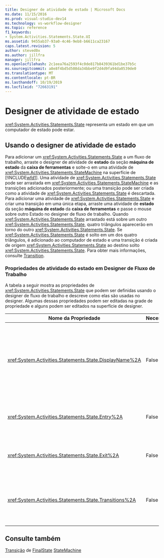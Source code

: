 ```yaml
---
title: Designer de atividade de estado | Microsoft Docs
ms.date: 11/15/2016
ms.prod: visual-studio-dev14
ms.technology: vs-workflow-designer
ms.topic: reference
f1_keywords:
- System.Activities.Statements.State.UI
ms.assetid: 9455ab37-93a0-4c46-9eb8-b6611ca23167
caps.latest.revision: 5
author: steved0x
ms.author: jillfra
manager: jillfra
ms.openlocfilehash: 2c1eea76a2593f4c0de817b8439361bd1be37b5c
ms.sourcegitcommit: a8e8f4bd5d508da34bbe9f2d4d9fa94da0539de0
ms.translationtype: MT
ms.contentlocale: pt-BR
ms.lasthandoff: 10/19/2019
ms.locfileid: "72663191"
---
```

# <a name="state-activity-designer"></a>Designer de atividade de estado
<xref:System.Activities.Statements.State> representa um estado em que um computador de estado pode estar.

## <a name="using-the-state-activity-designer"></a>Usando o designer de atividade de estado
 Para adicionar um <xref:System.Activities.Statements.State> a um fluxo de trabalho, arraste o designer de atividade de **estado** da seção **máquina de estado** da **caixa de ferramentas** e solte-o em uma atividade de <xref:System.Activities.Statements.StateMachine> na superfície de [!INCLUDE[wfd1](../includes/wfd1-md.md)]. Uma atividade de <xref:System.Activities.Statements.State> pode ser arrastada em <xref:System.Activities.Statements.StateMachine> e as transições adicionados posteriormente; ou uma transição pode ser criada como a atividade de <xref:System.Activities.Statements.State> é descartada. Para adicionar uma atividade de <xref:System.Activities.Statements.State> e criar uma transição em uma única etapa, arraste uma atividade de **estado** da seção **máquina de estado** da **caixa de ferramentas** e passe o mouse sobre outro Estado no designer de fluxo de trabalho. Quando <xref:System.Activities.Statements.State> arrastado está sobre um outro <xref:System.Activities.Statements.State>, quatro triângulos aparecerão em torno do outro <xref:System.Activities.Statements.State>. Se <xref:System.Activities.Statements.State> é solto em um dos quatro triângulos, é adicionado ao computador de estado e uma transição é criada de origem <xref:System.Activities.Statements.State> ao destino solto <xref:System.Activities.Statements.State>. Para obter mais informações, consulte [Transition](../workflow-designer/transition-activity-designer.md).

### <a name="state-activity-properties-in-the-workflow-designer"></a>Propriedades de atividade do estado em Designer de Fluxo de Trabalho
 A tabela a seguir mostra as propriedades de <xref:System.Activities.Statements.State> que podem ser definidas usando o designer de fluxo de trabalho e descreve como elas são usadas no designer. Algumas dessas propriedades podem ser editadas na grade de propriedade e alguns podem ser editados na superfície de designer.

|Nome da Propriedade|Necessária|Uso|
|-------------------|--------------|-----------|
|<xref:System.Activities.Statements.State.DisplayName%2A>|False|Especifica o nome amigável do designer de atividade de <xref:System.Activities.Statements.State> no cabeçalho. O valor padrão é **State**. O valor pode ser editado na grade de propriedade ou diretamente no cabeçalho do designer de atividade. <xref:System.Activities.Statements.State.DisplayName%2A> é usado em navegação de rastreamento que é exibida na parte superior do designer de fluxo de trabalho.<br /><br /> Embora não seja necessário <xref:System.Activities.Statements.State.DisplayName%2A> restrita, é uma prática recomendada usar um.|
|<xref:System.Activities.Statements.State.Entry%2A>|False|Especifica a ação que ocorre quando esse estado é feito a transição para. Quando a atividade de <xref:System.Activities.Statements.State> é expandida, esse valor pode ser definido arrastando uma atividade da **caixa de ferramentas** e soltando-a na seção de **entrada** do estado.|
|<xref:System.Activities.Statements.State.Exit%2A>|False|Especifica a ação que ocorre quando esse estado é feito a transição fora. Quando a atividade de <xref:System.Activities.Statements.State> é expandida, esse valor pode ser definido arrastando uma atividade da **caixa de ferramentas** e soltando-a na seção de **saída** do estado.|
|<xref:System.Activities.Statements.State.Transitions%2A>|False|Lista as transições possíveis que originam de <xref:System.Activities.Statements.State>. Cada item na lista possui um link a <xref:System.Activities.Statements.Transition> associado e de destino <xref:System.Activities.Statements.State>. Clicar no link alternará o designer para uma exibição expandida de <xref:System.Activities.Statements.Transition> ou de <xref:System.Activities.Statements.State>.|

## <a name="see-also"></a>Consulte também
 [Transição](../workflow-designer/transition-activity-designer.md) de [FinalState](../workflow-designer/finalstate-activity-designer.md) [StateMachine](../workflow-designer/statemachine-activity-designer.md)